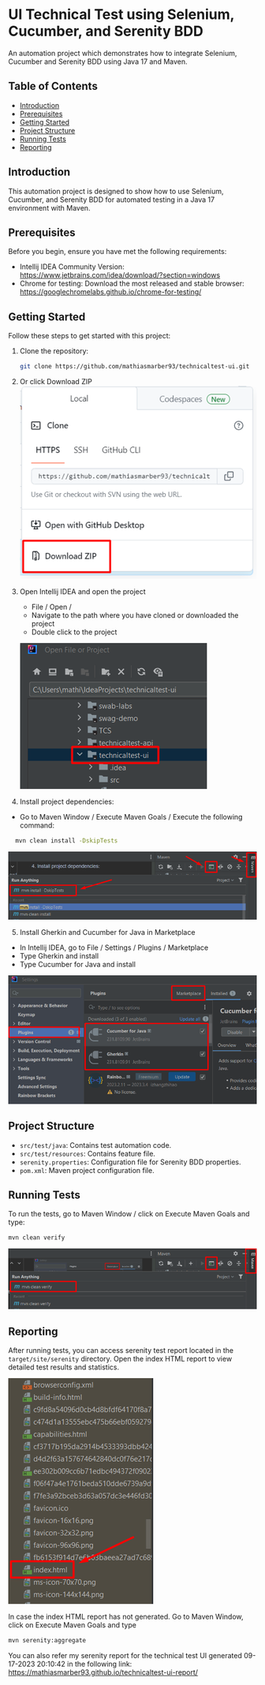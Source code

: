 # UI Technical Test using Selenium, Cucumber, and Serenity BDD
An automation project which demonstrates how to integrate Selenium, Cucumber and Serenity BDD using Java 17 and Maven.

## Table of Contents
- [Introduction](#introduction)
- [Prerequisites](#prerequisites)
- [Getting Started](#getting-started)
- [Project Structure](#project-structure)
- [Running Tests](#running-tests)
- [Reporting](#reporting)

## Introduction
This automation project is designed to show how to use Selenium, Cucumber, and Serenity BDD for automated testing in a Java 17 environment with Maven.

## Prerequisites
Before you begin, ensure you have met the following requirements:
- Intellij IDEA Community Version: https://www.jetbrains.com/idea/download/?section=windows
- Chrome for testing: Download the most released and stable browser: https://googlechromelabs.github.io/chrome-for-testing/

## Getting Started
Follow these steps to get started with this project:

1. Clone the repository:
   ```bash
   git clone https://github.com/mathiasmarber93/technicaltest-ui.git
   ```
   
2. Or click Download ZIP
![img.png](img/img.png)

3. Open Intellij IDEA and open the project

   - File / Open /
   - Navigate to the path where you have cloned or downloaded the project
   - Double click to the project
   
   ![img_2.png](img/img_2.png)
   

4. Install project dependencies:

- Go to Maven Window / Execute Maven Goals / Execute the following command:
   
 ```bash
   mvn clean install -DskipTests 
   ```
![img_4.png](img/img_4.png)

5. Install Gherkin and Cucumber for Java in Marketplace
- In Intellij IDEA, go to File / Settings / Plugins / Marketplace
- Type Gherkin and install
- Type Cucumber for Java and install

![img_7.png](img/img_7.png)

## Project Structure
- `src/test/java`: Contains test automation code.
- `src/test/resources`: Contains feature file.
- `serenity.properties`: Configuration file for Serenity BDD properties.
- `pom.xml`: Maven project configuration file.

## Running Tests
To run the tests, go to Maven Window / click on Execute Maven Goals and type:
```bash
mvn clean verify

```
![img_8.png](img/img_8.png)

## Reporting
After running tests, you can access serenity test report located in the `target/site/serenity` directory. Open the index HTML report to view detailed test results and statistics.

![img_5.png](img/img_5.png)

In case the index HTML report has not generated. Go to Maven Window, click on Execute Maven Goals and type
```bash
mvn serenity:aggregate
```

You can also refer my serenity report for the technical test UI generated 09-17-2023 20:10:42 in the following link:
https://mathiasmarber93.github.io/technicaltest-ui-report/